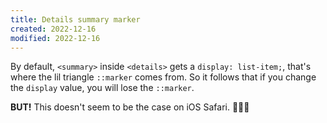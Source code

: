 ```yaml
---
title: Details summary marker
created: 2022-12-16
modified: 2022-12-16
---
```


By default, `<summary>` inside `<details>` gets a `display: list-item;`, that's where the lil triangle `::marker` comes from. So it follows that if you change the `display` value, you will lose the `::marker`.

**BUT!** This doesn't seem to be the case on iOS Safari. 🤦🏼‍♀️